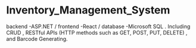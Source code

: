 # Inventory_Management_System
backend -ASP.NET / frontend -React / database -Microsoft SQL . Including CRUD , RESTful APIs (HTTP methods such as GET, POST, PUT, DELETE) , and Barcode Generating.
